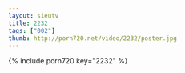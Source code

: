 ```yaml
--- 
layout: sieutv
title: 2232
tags: ["002"]
thumb: http://porn720.net/video/2232/poster.jpg
---
```

{% include porn720 key="2232" %} 
